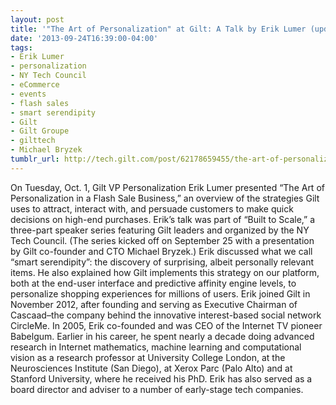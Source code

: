 ```yaml
---
layout: post
title: '"The Art of Personalization" at Gilt: A Talk by Erik Lumer (updated + video)'
date: '2013-09-24T16:39:00-04:00'
tags:
- Erik Lumer
- personalization
- NY Tech Council
- eCommerce
- events
- flash sales
- smart serendipity
- Gilt
- Gilt Groupe
- gilttech
- Michael Bryzek
tumblr_url: http://tech.gilt.com/post/62178659455/the-art-of-personalization-at-gilt-a-talk-by
---
```


On Tuesday, Oct. 1, Gilt VP Personalization Erik Lumer presented “The Art of Personalization in a Flash Sale Business,” an overview of the strategies Gilt uses to attract, interact with, and persuade customers to make quick decisions on high-end purchases. Erik’s talk was part of “Built to Scale,” a three-part speaker series featuring Gilt leaders and organized by the NY Tech Council. (The series kicked off on September 25 with a presentation by Gilt co-founder and CTO Michael Bryzek.)
Erik discussed what we call “smart serendipity”: the discovery of surprising, albeit personally relevant items. He also explained how Gilt implements this strategy on our platform, both at the end-user interface and predictive affinity engine levels, to personalize shopping experiences for millions of users. Erik joined Gilt in November 2012, after founding and serving as Executive Chairman of Cascaad–the company behind the innovative interest-based social network CircleMe. In 2005, Erik co-founded and was CEO of the Internet TV pioneer Babelgum. Earlier in his career, he spent nearly a decade doing advanced research in Internet mathematics, machine learning and computational vision as a research professor at University College London, at the Neurosciences Institute (San Diego), at Xerox Parc (Palo Alto) and at Stanford University, where he received his PhD. Erik has also served as a board director and adviser to a number of early-stage tech companies.
